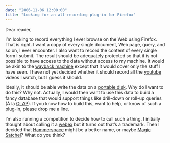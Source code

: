 ```yaml
---
date: "2006-11-06 12:00:00"
title: "Looking for an all-recording plug-in for Firefox"
---
```




Dear reader,

I&rsquo;m looking to record everything I ever browse on the Web using Firefox. That is right. I want a copy of every single document, Web page, query, and so on, I ever encounter. I also want to record the content of every single form I submit. The result should be adequately protected so that it is not possible to have access to the data without access to my machine. It would be akin to the [wayback machine](https://archive.org/) except that it would cover only the stuff I have seen. I have not yet decided whether it should record all the [youtube](https://www.youtube.com/) videos I watch, but I guess it should.

Ideally, it should be able write the data on a [portable disk](https://www.amazon.com/Seagate-Portable-External-Drive-9W3638-556/dp/B0006TIF2K).
Why do I want to do this? Why not. Actually, I would then want to use this data to build a fancy database that would support things like drill-down or roll-up queries (Ã  la [OLAP](https://en.wikipedia.org/wiki/OLAP)).
If you know how to build this, want to help, or know of such a plug-in, please drop me a line.

I&rsquo;m also running a competition to decide how to call such a thing. I initially thought about calling it a [webex](https://en.wikipedia.org/wiki/Webex) but it turns out that&rsquo;s a trademark. Then I decided that [Hammerspace](https://en.wikipedia.org/wiki/Hammerspace) might be a better name, or maybe [Magic Satchel](https://en.wikipedia.org/wiki/Magic_satchel)? What do you think?

